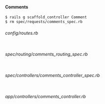 #### Comments

```bash
$ rails g scaffold_controller Comment
$ rm spec/requests/comments_spec.rb
```

###### config/routes.rb

```ruby

```

###### spec/routing/comments_routing_spec.rb

```ruby

```

###### spec/controllers/comments_controller_spec.rb

```ruby

```

###### app/controllers/comments_controller.rb

```ruby

```

